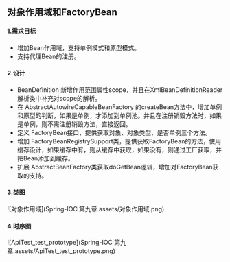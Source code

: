 ## 对象作用域和FactoryBean

#### 1.需求目标

- 增加Bean作用域，支持单例模式和原型模式。
- 支持代理Bean的注册。

#### 2.设计

- BeanDefinition 新增作用范围属性scope，并且在XmlBeanDefinitionReader解析类中补充对scope的解析。
- 在 AbstractAutowireCapableBeanFactory 的createBean方法中，增加单例和原型的判断，如果是单例，才添加到单例池。并且在注册销毁方法时，如果是单例，则不需注册销毁方法，直接返回。
- 定义 FactoryBean接口，提供获取对象、对象类型、是否单例三个方法。
- 增加 FactoryBeanRegistrySupport类，提供获取FactoryBean的方法，使用缓存设计，如果缓存中有，则从缓存中获取，如果没有，则通过工厂获取，并把Bean添加到缓存。
- 扩展 AbstractBeanFactory类获取doGetBean逻辑，增加对FactoryBean获取的支持。

#### 3.类图

![对象作用域](Spring-IOC 第九章.assets/对象作用域.png)



#### 4.时序图

![ApiTest_test_prototype](Spring-IOC 第九章.assets/ApiTest_test_prototype.png)
